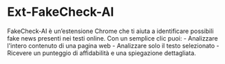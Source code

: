 # Ext-FakeCheck-AI
FakeCheck-AI è un’estensione Chrome che ti aiuta a identificare possibili fake news presenti nei testi online. Con un semplice clic puoi:  - Analizzare l'intero contenuto di una pagina web  - Analizzare solo il testo selezionato  - Ricevere un punteggio di affidabilità e una spiegazione dettagliata.
